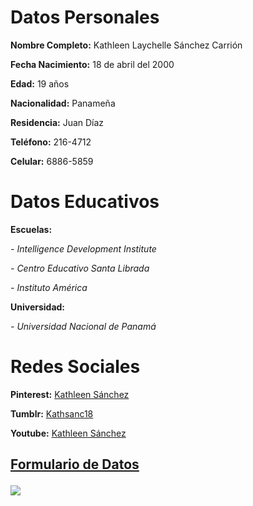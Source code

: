 <h1>Datos Personales</h1>
<p><strong>Nombre Completo:</strong> Kathleen Laychelle Sánchez Carrión 
<p><strong>Fecha Nacimiento:</strong> 18 de abril del 2000
<p><strong>Edad:</strong> 19 años
<p><strong>Nacionalidad:</strong> Panameña
<p><strong>Residencia:</strong> Juan Díaz 
<p><strong>Teléfono:</strong> 216-4712
<p><strong>Celular:</strong> 6886-5859
<h1>Datos Educativos</h1>
<p><strong>Escuelas:</strong><p>
<p><em>- Intelligence Development Institute </em>
<p><em>- Centro Educativo Santa Librada </em>
<p><em>- Instituto América </em>
<p><strong>Universidad:</strong>
<P><em>- Universidad Nacional de Panamá </em>
<h1>Redes Sociales</h1>
<p><strong>Pinterest:</strong> <a href="https://www.pinterest.com/kathleensanchez031/">Kathleen Sánchez</a>
<p><strong>Tumblr:</strong> <a href="https://kathsanc18.tumblr.com/">Kathsanc18</a>
<p><strong>Youtube:</strong> <a href="https://www.youtube.com/channel/UCW9q3-BzLnTMMLhZ15HFjIw?disable_polymer=true">Kathleen Sánchez</a>
<h2><p><strong><a href="https://kathleensanchez18.github.io/Formulario/">Formulario de Datos</a></strong>
  
<p><img src="https://scontent.fpty1-1.fna.fbcdn.net/v/t1.0-9/s960x960/73388541_103605024437391_6242698685147250688_o.jpg?_nc_cat=102&_nc_oc=AQnjSjNANMfuE-q1QnIvflruVS0ys8VAFYfJ14s1kKj3W5qG1NVk3uCu9NiothWWAPs&_nc_ht=scontent.fpty1-1.fna&oh=002b498524d8fae2daab23f928134563&oe=5E59E1A0">

